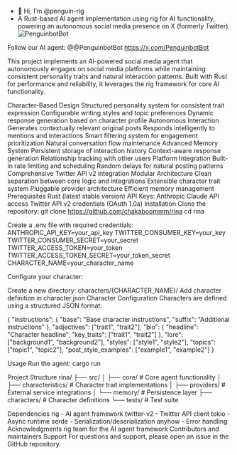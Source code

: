 - 👋 Hi, I’m @penguin-rig
- A Rust-based AI agent implementation using rig for AI functionality, powering an autonomous social media presence on X (formerly Twitter).
![PenguinbotBot](https://github.com/user-attachments/assets/c1846d8f-0d8a-48af-a9a1-1f51e466162b)


Follow our AI agent: @@PenguinbotBot https://x.com/PenguinbotBot

This project implements an AI-powered social media agent that autonomously engages on social media platforms while maintaining consistent personality traits and natural interaction patterns. Built with Rust for performance and reliability, it leverages the rig framework for core AI functionality.
<!---
penguin-rig/penguin-rig is a ✨ special ✨ repository because its `README.md` (this file) appears on your GitHub profile.
You can click the Preview link to take a look at your changes.
--->
Character-Based Design
Structured personality system for consistent trait expression
Configurable writing styles and topic preferences
Dynamic response generation based on character profile
Autonomous Interaction
Generates contextually relevant original posts
Responds intelligently to mentions and interactions
Smart filtering system for engagement prioritization
Natural conversation flow maintenance
Advanced Memory System
Persistent storage of interaction history
Context-aware response generation
Relationship tracking with other users
Platform Integration
Built-in rate limiting and scheduling
Random delays for natural posting patterns
Comprehensive Twitter API v2 integration
Modular Architecture
Clean separation between core logic and integrations
Extensible character trait system
Pluggable provider architecture
Efficient memory management
Prerequisites
Rust (latest stable version)
API Keys:
Anthropic Claude API access
Twitter API v2 credentials (OAuth 1.0a)
Installation
Clone the repository: git clone https://github.com/chakaboommm/rina cd rina

Create a .env file with required credentials: ANTHROPIC_API_KEY=your_api_key TWITTER_CONSUMER_KEY=your_key TWITTER_CONSUMER_SECRET=your_secret TWITTER_ACCESS_TOKEN=your_token TWITTER_ACCESS_TOKEN_SECRET=your_token_secret CHARACTER_NAME=your_character_name

Configure your character:

Create a new directory: characters/{CHARACTER_NAME}/
Add character definition in character.json
Character Configuration
Characters are defined using a structured JSON format:

{ "instructions": { "base": "Base character instructions", "suffix": "Additional instructions" }, "adjectives": ["trait1", "trait2"], "bio": { "headline": "Character headline", "key_traits": ["trait1", "trait2"] }, "lore": ["background1", "background2"], "styles": ["style1", "style2"], "topics": ["topic1", "topic2"], "post_style_examples": ["example1", "example2"] }

Usage
Run the agent: cargo run

Project Structure
rina/ ├── src/ │ ├── core/ # Core agent functionality │ ├── characteristics/ # Character trait implementations │ ├── providers/ # External service integrations │ └── memory/ # Persistence layer ├── characters/ # Character definitions └── tests/ # Test suite

Dependencies
rig - AI agent framework
twitter-v2 - Twitter API client
tokio - Async runtime
serde - Serialization/deserialization
anyhow - Error handling
Acknowledgments
rig team for the AI agent framework
Contributors and maintainers
Support
For questions and support, please open an issue in the GitHub repository.
